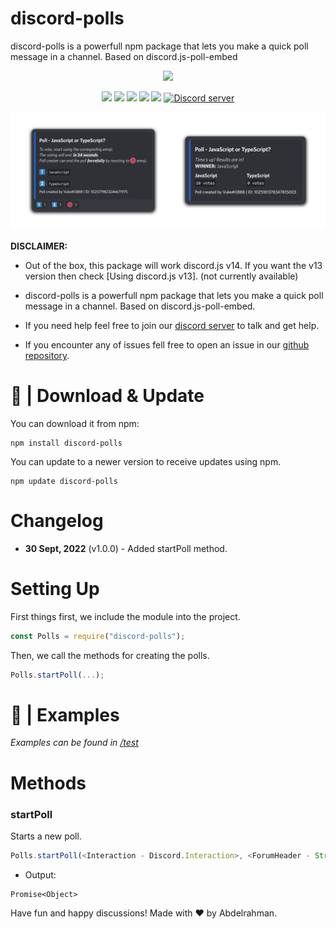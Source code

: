 # discord-polls

discord-polls is a powerfull npm package that lets you make a quick poll message in a channel. Based on discord.js-poll-embed

<p align="center"><a href="https://nodei.co/npm/discord-polls/"><img src="https://nodei.co/npm/discord-polls.png"></a></p>
<p align="center"><img src="https://img.shields.io/npm/v/discord-polls"> <img src="https://img.shields.io/github/repo-size/Abdelrahman-Mohammad/discord-polls"> <img src="https://img.shields.io/npm/l/discord-polls"> <img src="https://img.shields.io/github/contributors/Abdelrahman-Mohammad/discord-polls"> <img src="https://img.shields.io/github/package-json/dependency-version/Abdelrahman-Mohammad/discord-polls/mongoose">
  <a href="https://discord.gg/rk7cVyk"><img src="https://discordapp.com/api/guilds/753938142246994031/widget.png" alt="Discord server"/></a></p>

![discord-polls picture](./demo.png)

**DISCLAIMER:**

- Out of the box, this package will work discord.js v14. If you want the v13 version then check [Using discord.js v13]. (not currently available)

- discord-polls is a powerfull npm package that lets you make a quick poll message in a channel. Based on discord.js-poll-embed.
- If you need help feel free to join our <a href="https://discord.gg/hnzXhDh">discord server</a> to talk and get help.
- If you encounter any of issues fell free to open an issue in our <a href="https://github.com/Abdelrahman-Mohammad/discord-polls/issues">github repository</a>.

# 📁 | Download & Update

You can download it from npm:

```cli
npm install discord-polls
```

You can update to a newer version to receive updates using npm.

```cli
npm update discord-polls
```

# Changelog

- **30 Sept, 2022** (v1.0.0) - Added startPoll method.

# Setting Up

First things first, we include the module into the project.

```js
const Polls = require("discord-polls");
```

Then, we call the methods for creating the polls.

```js
Polls.startPoll(...);
```

# 📝 | Examples

_Examples can be found in [/test](https://github.com/Abdelrahman-Mohammad/discord-polls/tree/main/test#discord-polls)_

# Methods

### **startPoll**

Starts a new poll.

```js
Polls.startPoll(<Interaction - Discord.Interaction>, <ForumHeader - String | "New Forum">, <ForumTitleLabel - String | "Title">, <ForumDescriptionLabel - String | "Description">);
```

- Output:

```
Promise<Object>
```

Have fun and happy discussions! Made with ❤ by Abdelrahman.
